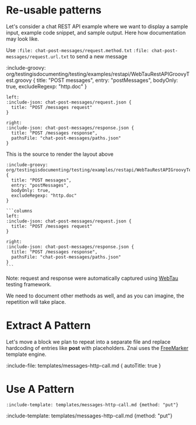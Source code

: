 # Re-usable patterns

Let's consider a chat REST API example where we want to display a sample input, example code snippet, and sample output.
Here how documentation may look like.

Use `:file: chat-post-messages/request.method.txt` `:file: chat-post-messages/request.url.txt` to send a new message

:include-groovy: org/testingisdocumenting/testing/examples/restapi/WebTauRestAPIGroovyTest.groovy {
  title: "POST messages",
  entry: "postMessages",
  bodyOnly: true,
  excludeRegexp: "http.doc"
}

```columns
left:
:include-json: chat-post-messages/request.json {
  title: "POST /messages request"
}
  
right:
:include-json: chat-post-messages/response.json {
  title: "POST /messages response",
  pathsFile: "chat-post-messages/paths.json"
}
```

This is the source to render the layout above

    :include-groovy: org/testingisdocumenting/testing/examples/restapi/WebTauRestAPIGroovyTest.groovy {
      title: "POST messages",
      entry: "postMessages",
      bodyOnly: true,
      excludeRegexp: "http.doc"
    }
    
    ```columns
    left:
    :include-json: chat-post-messages/request.json {
      title: "POST /messages request"
    }
      
    right:
    :include-json: chat-post-messages/response.json {
      title: "POST /messages response",
      pathsFile: "chat-post-messages/paths.json"
    }
    ```

Note: request and response were automatically captured using [WebTau](synergy-with-testing/REST-API) testing framework.
    
We need to document other methods as well, and as you can imagine, the repetition will take place.

# Extract A Pattern

Let's move a block we plan to repeat into a separate file and replace hardcoding of entries like **post** with placeholders.
Znai uses the [FreeMarker](https://freemarker.apache.org) template engine.

:include-file: templates/messages-http-call.md { autoTitle: true }

# Use A Pattern

    :include-template: templates/messages-http-call.md {method: "put"}

:include-template: templates/messages-http-call.md {method: "put"}

